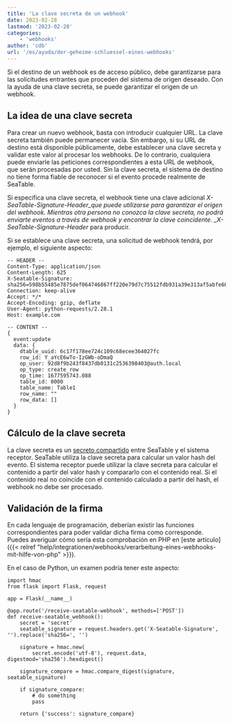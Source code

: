 ```yaml
---
title: 'La clave secreta de un webhook'
date: 2023-02-28
lastmod: '2023-02-28'
categories:
    - 'webhooks'
author: 'cdb'
url: '/es/ayuda/der-geheime-schluessel-eines-webhooks'
---
```


Si el destino de un webhook es de acceso público, debe garantizarse para las solicitudes entrantes que proceden del sistema de origen deseado. Con la ayuda de una clave secreta, se puede garantizar el origen de un webhook.

## La idea de una clave secreta

Para crear un nuevo webhook, basta con introducir cualquier URL. La clave secreta también puede permanecer vacía. Sin embargo, si su URL de destino está disponible públicamente, debe establecer una clave secreta y validar este valor al procesar los webhooks. De lo contrario, cualquiera puede enviarle las peticiones correspondientes a esta URL de webhook, que serán procesadas por usted. Sin la clave secreta, el sistema de destino no tiene forma fiable de reconocer si el evento procede realmente de SeaTable.

Si especifica una clave secreta, el webhook tiene una clave adicional _X-SeaTable-Signature-Header_que puede utilizarse para garantizar el origen del webhook. Mientras otra persona no conozca la clave secreta, no podrá enviarte eventos a través de webhook y encontrar la clave coincidente. \_X-SeaTable-Signature-Header_ para producir.

Si se establece una clave secreta, una solicitud de webhook tendrá, por ejemplo, el siguiente aspecto:

```
-- HEADER --
Content-Type: application/json
Content-Length: 625
X-Seatable-Signature: sha256=598b55485e7875def064746867ff220e79d7c75512fdb931a39e313af5abfe60
Connection: keep-alive
Accept: */*
Accept-Encoding: gzip, deflate
User-Agent: python-requests/2.28.1
Host: example.com

-- CONTENT --
{
  event:update
  data: {
    dtable_uuid: 6c17f178ee724c109c68ecee364027fc
    row_id: Y_aYcE6wTo-IzGWb-oDmaQ
    op_user: 92d8f9b243f8437db0131c2536398403@auth.local
    op_type: create_row
    op_time: 1677595743.088
    table_id: 0000
    table_name: Table1
    row_name: ""
    row_data: []
  }
}

```

## Cálculo de la clave secreta

La clave secreta es un [secreto compartido](https://en.wikipedia.org/wiki/Shared_secret) entre SeaTable y el sistema receptor. SeaTable utiliza la clave secreta para calcular un valor hash del evento. El sistema receptor puede utilizar la clave secreta para calcular el contenido a partir del valor hash y compararlo con el contenido real. Si el contenido real no coincide con el contenido calculado a partir del hash, el webhook no debe ser procesado.

## Validación de la firma

En cada lenguaje de programación, deberían existir las funciones correspondientes para poder validar dicha firma como corresponde. Puedes averiguar cómo sería esta comprobación en PHP en [este artículo]({{< relref "help/integrationen/webhooks/verarbeitung-eines-webhooks-mit-hilfe-von-php" >}}).

En el caso de Python, un examen podría tener este aspecto:

```
import hmac
from flask import Flask, request

app = Flask(__name__)

@app.route('/receive-seatable-webhook', methods=['POST'])
def receive-seatable_webhook():
    secret = 'secret'
    seatable_signature = request.headers.get('X-Seatable-Signature', '').replace('sha256=', '')

    signature = hmac.new(
        secret.encode('utf-8'), request.data, digestmod='sha256').hexdigest()

    signature_compare = hmac.compare_digest(signature, seatable_signature)

    if signature_compare:
        # do something
        pass

    return {'success': signature_compare}

```
